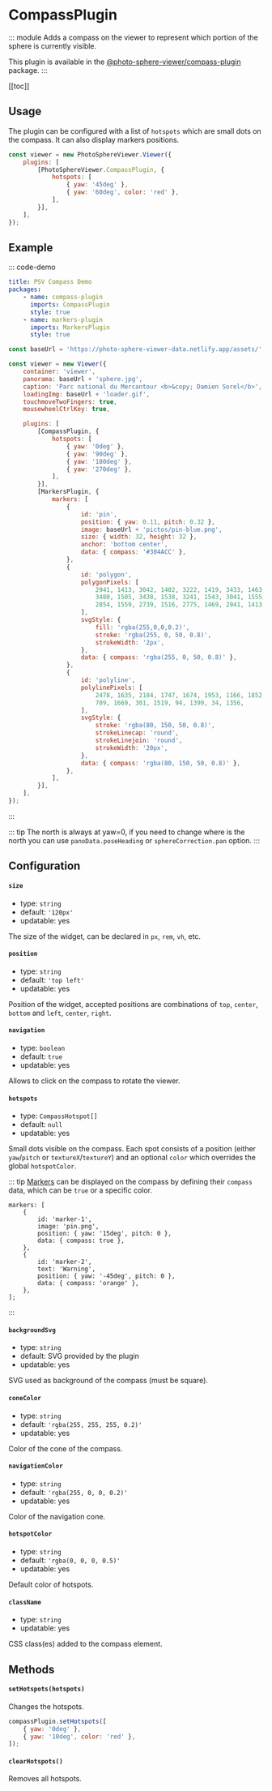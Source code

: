 # CompassPlugin <Badge text="Styles"/>

<Badges module="compass-plugin"/>

::: module
<ApiButton page="modules/CompassPlugin.html"/>
Adds a compass on the viewer to represent which portion of the sphere is currently visible.

This plugin is available in the [@photo-sphere-viewer/compass-plugin](https://www.npmjs.com/package/@photo-sphere-viewer/compass-plugin) package.
:::

[[toc]]

## Usage

The plugin can be configured with a list of `hotspots` which are small dots on the compass. It can also display markers positions.

```js
const viewer = new PhotoSphereViewer.Viewer({
    plugins: [
        [PhotoSphereViewer.CompassPlugin, {
            hotspots: [
                { yaw: '45deg' }, 
                { yaw: '60deg', color: 'red' },
            ],
        }],
    ],
});
```

## Example

::: code-demo

```yaml
title: PSV Compass Demo
packages:
    - name: compass-plugin
      imports: CompassPlugin
      style: true
    - name: markers-plugin
      imports: MarkersPlugin
      style: true
```

```js
const baseUrl = 'https://photo-sphere-viewer-data.netlify.app/assets/';

const viewer = new Viewer({
    container: 'viewer',
    panorama: baseUrl + 'sphere.jpg',
    caption: 'Parc national du Mercantour <b>&copy; Damien Sorel</b>',
    loadingImg: baseUrl + 'loader.gif',
    touchmoveTwoFingers: true,
    mousewheelCtrlKey: true,

    plugins: [
        [CompassPlugin, {
            hotspots: [
                { yaw: '0deg' },
                { yaw: '90deg' },
                { yaw: '180deg' },
                { yaw: '270deg' },
            ],
        }],
        [MarkersPlugin, {
            markers: [
                {
                    id: 'pin',
                    position: { yaw: 0.11, pitch: 0.32 },
                    image: baseUrl + 'pictos/pin-blue.png',
                    size: { width: 32, height: 32 },
                    anchor: 'bottom center',
                    data: { compass: '#304ACC' },
                },
                {
                    id: 'polygon',
                    polygonPixels: [
                        2941, 1413, 3042, 1402, 3222, 1419, 3433, 1463, 
                        3480, 1505, 3438, 1538, 3241, 1543, 3041, 1555, 
                        2854, 1559, 2739, 1516, 2775, 1469, 2941, 1413,
                    ],
                    svgStyle: {
                        fill: 'rgba(255,0,0,0.2)',
                        stroke: 'rgba(255, 0, 50, 0.8)',
                        strokeWidth: '2px',
                    },
                    data: { compass: 'rgba(255, 0, 50, 0.8)' },
                },
                {
                    id: 'polyline',
                    polylinePixels: [
                        2478, 1635, 2184, 1747, 1674, 1953, 1166, 1852, 
                        709, 1669, 301, 1519, 94, 1399, 34, 1356,
                    ],
                    svgStyle: {
                        stroke: 'rgba(80, 150, 50, 0.8)',
                        strokeLinecap: 'round',
                        strokeLinejoin: 'round',
                        strokeWidth: '20px',
                    },
                    data: { compass: 'rgba(80, 150, 50, 0.8)' },
                },
            ],
        }],
    ],
});
```

:::

::: tip
The north is always at yaw=0, if you need to change where is the north you can use `panoData.poseHeading` or `sphereCorrection.pan` option.
:::

## Configuration

#### `size`

-   type: `string`
-   default: `'120px'`
-   updatable: yes

The size of the widget, can be declared in `px`, `rem`, `vh`, etc.

#### `position`

-   type: `string`
-   default: `'top left'`
-   updatable: yes

Position of the widget, accepted positions are combinations of `top`, `center`, `bottom` and `left`, `center`, `right`.

#### `navigation`

-   type: `boolean`
-   default: `true`
-   updatable: yes

Allows to click on the compass to rotate the viewer.

#### `hotspots`

-   type: `CompassHotspot[]`
-   default: `null`
-   updatable: yes

Small dots visible on the compass. Each spot consists of a position (either `yaw`/`pitch` or `textureX`/`textureY`) and an optional `color` which overrides the global `hotspotColor`.

::: tip
[Markers](./markers.md) can be displayed on the compass by defining their `compass` data, which can be `true` or a specific color.

```js{6,12}
markers: [
    {
        id: 'marker-1',
        image: 'pin.png',
        position: { yaw: '15deg', pitch: 0 },
        data: { compass: true },
    },
    {
        id: 'marker-2',
        text: 'Warning',
        position: { yaw: '-45deg', pitch: 0 },
        data: { compass: 'orange' },
    },
];
```

:::

#### `backgroundSvg`

-   type: `string`
-   default: SVG provided by the plugin
-   updatable: yes

SVG used as background of the compass (must be square).

#### `coneColor`

-   type: `string`
-   default: `'rgba(255, 255, 255, 0.2)'`
-   updatable: yes

Color of the cone of the compass.

#### `navigationColor`

-   type: `string`
-   default: `'rgba(255, 0, 0, 0.2)'`
-   updatable: yes

Color of the navigation cone.

#### `hotspotColor`

-   type: `string`
-   default: `'rgba(0, 0, 0, 0.5)'`
-   updatable: yes

Default color of hotspots.

#### `className`

-   type: `string`
-   updatable: yes

CSS class(es) added to the compass element.

## Methods

#### `setHotspots(hotspots)`

Changes the hotspots.

```js
compassPlugin.setHotspots([
    { yaw: '0deg' }, 
    { yaw: '10deg', color: 'red' },
]);
```

#### `clearHotspots()`

Removes all hotspots.
